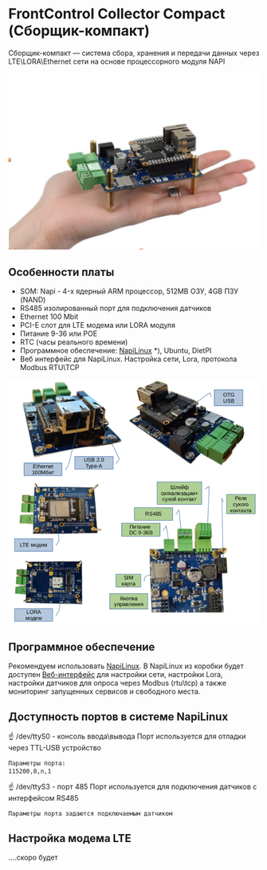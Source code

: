 # FrontControl Collector Compact (Сборщик-компакт)

Сборщик-компакт — система сбора, хранения и передачи данных через LTE\LORA\Ethernet сети на основе процессорного модуля NAPI

![Napi front view](img-ng/hand1.png)

## Особенности платы
- SOM: Napi - 4-х ядерный ARM процессор, 512MB ОЗУ, 4GB ПЗУ (NAND)
- RS485 изолированный порт для подключения датчиков
- Ethernet 100 Mbit
- PCI-E слот для LTE модема или LORA модуля
- Питание 9-36 или POE
- RTC (часы реального времени)
- Программное обеспечение: [NapiLinux](./napilinux.md) *), Ubuntu, DietPI
- Веб интерфейс для NapiLinux. Настройка сети, Lora, протокола Modbus RTU\TCP
  
![Napi front view](img-ng/all-2.png)


## Программное обеспечение

Рекомендуем использовать [NapiLinux](./napilinux.md). В NapiLinux из коробки будет доступен [Веб-интерфейс](https://github.com/dmnovikov/napiguide/blob/main/readmeNapiFrontControl.md#веб-интерфейс) для настройки сети, настройки Lora,
настройки датчиков для опроса через Modbus (rtu\tcp) а также мониторинг запущенных сервисов и свободного места. 

## Доступность портов в системе NapiLinux

:point_up: /dev/ttyS0 - консоль ввода\вывода
Порт используется для отладки через TTL-USB устройство

```
Параметры порта:
115200,8,n,1
```

:point_up: /dev/ttyS3 - порт 485
Порт используется для подключения датчиков с интерфейсом RS485

```
Параметры порта задаются подключаемым датчиком
```

## Настройка модема LTE

....скоро будет
